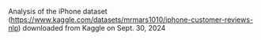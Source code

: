Analysis of the iPhone dataset (https://www.kaggle.com/datasets/mrmars1010/iphone-customer-reviews-nlp) downloaded from Kaggle on Sept. 30, 2024
